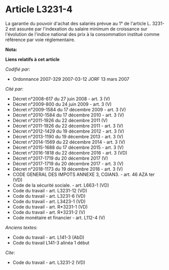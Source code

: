 # Article L3231-4

La garantie du pouvoir d'achat des salariés prévue au 1° de l'article L. 3231-2 est assurée par l'indexation du salaire
minimum de croissance sur l'évolution de l'indice national des prix à la consommation institué comme référence par voie
réglementaire.

**Nota:**



**Liens relatifs à cet article**

_Codifié par_:

  - Ordonnance 2007-329 2007-03-12 JORF 13 mars 2007

_Cité par_:

  - Décret n°2008-617 du 27 juin 2008 - art. 3 (V)
  - Décret n°2009-800 du 24 juin 2009 - art. 3 (V)
  - Décret n°2009-1584 du 17 décembre 2009 - art. 3 (V)
  - Décret n°2010-1584 du 17 décembre 2010 - art. 3 (V)
  - Décret n°2011-1926 du 22 décembre 2011 (V)
  - Décret n°2011-1926 du 22 décembre 2011 - art. 3 (V)
  - Décret n°2012-1429 du 19 décembre 2012 - art. 3 (V)
  - Décret n°2013-1190 du 19 décembre 2013 - art. 3 (V)
  - Décret n°2014-1569 du 22 décembre 2014 - art. 3 (V)
  - Décret n°2015-1688 du 17 décembre 2015 - art. 3 (V)
  - Décret n°2016-1818 du 22 décembre 2016 - art. 3 (VD)
  - Décret n°2017-1719 du 20 décembre 2017 (V)
  - Décret n°2017-1719 du 20 décembre 2017 - art. 3 (V)
  - Décret n°2018-1173 du 19 décembre 2018 - art. 3 (V)
  - CODE GENERAL DES IMPOTS ANNEXE 3, CGIAN3. - art. 46 AZA ter (VD)
  - Code de la sécurité sociale. - art. L663-1 (VD)
  - Code du travail - art. L3231-12 (VD)
  - Code du travail - art. L3231-6 (VD)
  - Code du travail - art. L3423-1 (VD)
  - Code du travail - art. R*3231-1 (VD)
  - Code du travail - art. R*3231-2 (V)
  - Code monétaire et financier - art. L112-4 (V)

_Anciens textes_:

  - Code du travail - art. L141-3 (AbD)
  - Code du travail L141-3 alinéa 1 début

_Cite_:

  - Code du travail - art. L3231-2 (VD)
